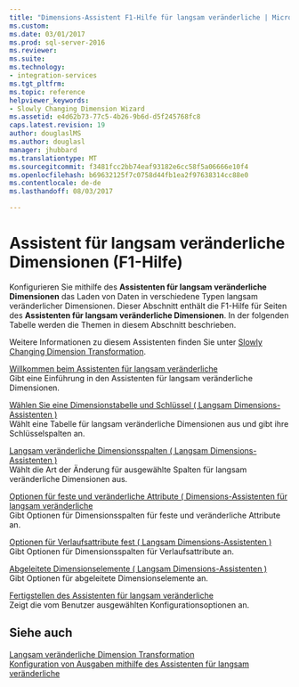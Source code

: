 ```yaml
---
title: "Dimensions-Assistent F1-Hilfe für langsam veränderliche | Microsoft Docs"
ms.custom: 
ms.date: 03/01/2017
ms.prod: sql-server-2016
ms.reviewer: 
ms.suite: 
ms.technology:
- integration-services
ms.tgt_pltfrm: 
ms.topic: reference
helpviewer_keywords:
- Slowly Changing Dimension Wizard
ms.assetid: e4d62b73-77c5-4b26-9b6d-d5f245768fc8
caps.latest.revision: 19
author: douglaslMS
ms.author: douglasl
manager: jhubbard
ms.translationtype: MT
ms.sourcegitcommit: f3481fcc2bb74eaf93182e6cc58f5a06666e10f4
ms.openlocfilehash: b69632125f7c0758d44fb1ea2f97638314cc88e0
ms.contentlocale: de-de
ms.lasthandoff: 08/03/2017

---
```

# <a name="slowly-changing-dimension-wizard-f1-help"></a>Assistent für langsam veränderliche Dimensionen (F1-Hilfe)
  Konfigurieren Sie mithilfe des **Assistenten für langsam veränderliche Dimensionen** das Laden von Daten in verschiedene Typen langsam veränderlicher Dimensionen. Dieser Abschnitt enthält die F1-Hilfe für Seiten des **Assistenten für langsam veränderliche Dimensionen**. In der folgenden Tabelle werden die Themen in diesem Abschnitt beschrieben.  
  
 Weitere Informationen zu diesem Assistenten finden Sie unter [Slowly Changing Dimension Transformation](../../../integration-services/data-flow/transformations/slowly-changing-dimension-transformation.md).  
  
 [Willkommen beim Assistenten für langsam veränderliche](../../../integration-services/data-flow/transformations/welcome-to-the-slowly-changing-dimension-wizard.md)  
 Gibt eine Einführung in den Assistenten für langsam veränderliche Dimensionen.  
  
 [Wählen Sie eine Dimensionstabelle und Schlüssel &#40; Langsam Dimensions-Assistenten &#41;](../../../integration-services/data-flow/transformations/select-a-dimension-table-and-keys-slowly-changing-dimension-wizard.md)  
 Wählt eine Tabelle für langsam veränderliche Dimensionen aus und gibt ihre Schlüsselspalten an.  
  
 [Langsam veränderliche Dimensionsspalten &#40; Langsam Dimensions-Assistenten &#41;](../../../integration-services/data-flow/transformations/slowly-changing-dimension-columns-slowly-changing-dimension-wizard.md)  
 Wählt die Art der Änderung für ausgewählte Spalten für langsam veränderliche Dimensionen aus.  
  
 [Optionen für feste und veränderliche Attribute &#40; Dimensions-Assistenten für langsam veränderliche](../../../integration-services/data-flow/transformations/fixed-and-changing-attribute-options-slowly-changing-dimension-wizard.md)  
 Gibt Optionen für Dimensionsspalten für feste und veränderliche Attribute an.  
  
 [Optionen für Verlaufsattribute fest &#40; Langsam Dimensions-Assistenten &#41;](../../../integration-services/data-flow/transformations/historical-attribute-options-slowly-changing-dimension-wizard.md)  
 Gibt Optionen für Dimensionsspalten für Verlaufsattribute an.  
  
 [Abgeleitete Dimensionselemente &#40; Langsam Dimensions-Assistenten &#41;](../../../integration-services/data-flow/transformations/inferred-dimension-members-slowly-changing-dimension-wizard.md)  
 Gibt Optionen für abgeleitete Dimensionselemente an.  
  
 [Fertigstellen des Assistenten für langsam veränderliche](../../../integration-services/data-flow/transformations/finish-the-slowly-changing-dimension-wizard.md)  
 Zeigt die vom Benutzer ausgewählten Konfigurationsoptionen an.  
  
## <a name="see-also"></a>Siehe auch  
 [Langsam veränderliche Dimension Transformation](../../../integration-services/data-flow/transformations/slowly-changing-dimension-transformation.md)   
 [Konfiguration von Ausgaben mithilfe des Assistenten für langsam veränderliche](../../../integration-services/data-flow/transformations/configure-outputs-using-the-slowly-changing-dimension-wizard.md)  
  
  
